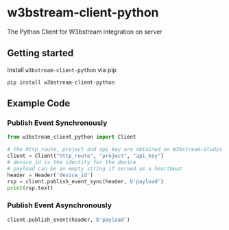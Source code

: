 # w3bstream-client-python

The Python Client for W3bstream integration on server

## Getting started

Install `w3bstream-client-python` via pip
``` shell
pip install w3bstream-client-python
```


## Example Code

### Publish Event Synchronously

``` py
from w3bstream_client_python import Client

# the http_route, project and api_key are obtained on W3bstream-Studio
client = Client("http_route", "project", "api_key")
# device_id is the identity for the device
# payload can be an empty string if served as a heartbeat
header = Header('device_id')
rsp = client.publish_event_sync(header, b'payload')
print(rsp.text)
```

### Publish Event Asynchronously

``` py
client.publish_event(header, b'payload')
```